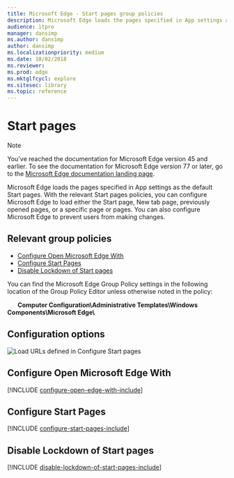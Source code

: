 ```yaml
---
title: Microsoft Edge - Start pages group policies
description: Microsoft Edge loads the pages specified in App settings as the default Start pages. With the relevant Start pages policies, you can configure Microsoft Edge to load either the Start page, New tab page, previously opened pages, or a specific page or pages. You can also configure Microsoft Edge to prevent users from making changes.
audience: itpro
manager: dansimp
ms.author: dansimp
author: dansimp
ms.localizationpriority: medium
ms.date: 10/02/2018
ms.reviewer:
ms.prod: edge
ms.mktglfcycl: explore
ms.sitesec: library
ms.topic: reference
---
```


# Start pages

> [!NOTE]
> You've reached the documentation for Microsoft Edge version 45 and earlier. To see the documentation for Microsoft Edge version 77 or later, go to the [Microsoft Edge documentation landing page](https://docs.microsoft.com/DeployEdge/).

Microsoft Edge loads the pages specified in App settings as the default Start pages. With the relevant Start pages policies, you can configure Microsoft Edge to load either the Start page, New tab page, previously opened pages, or a specific page or pages. You can also configure Microsoft Edge to prevent users from making changes.

## Relevant group policies

- [Configure Open Microsoft Edge With](#configure-open-microsoft-edge-with)
- [Configure Start Pages](#configure-start-pages)
- [Disable Lockdown of Start pages](#disable-lockdown-of-start-pages)

You can find the Microsoft Edge Group Policy settings in the following location of the Group Policy Editor unless otherwise noted in the policy:

&nbsp;&nbsp;&nbsp;&nbsp;&nbsp;&nbsp;**Computer Configuration\\Administrative Templates\\Windows Components\\Microsoft Edge\\**

## Configuration options

![Load URLs defined in Configure Start pages](../images/load-urls-defined-in-configure-open-edge-with-sm.png)


## Configure Open Microsoft Edge With
[!INCLUDE [configure-open-edge-with-include](../includes/configure-open-edge-with-include.md)]

## Configure Start Pages
[!INCLUDE [configure-start-pages-include](../includes/configure-start-pages-include.md)]

## Disable Lockdown of Start pages
[!INCLUDE [disable-lockdown-of-start-pages-include](../includes/disable-lockdown-of-start-pages-include.md)]

